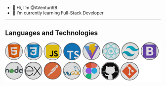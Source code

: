  - 👋 Hi, I’m @AVenturi98
 - 🌱 I’m currently learning Full-Stack Developer

*********
## Languages and Technologies
![logos](logos.png)

<!---
AVenturi98/AVenturi98 is a ✨ special ✨ repository because its `README.md` (this file) appears on your GitHub profile.
You can click the Preview link to take a look at your changes.
--->
